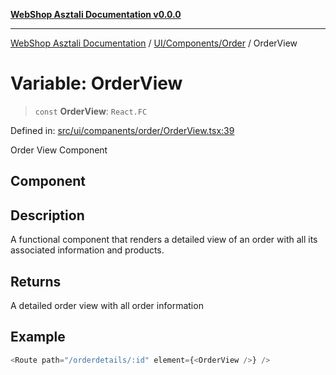 [**WebShop Asztali Documentation v0.0.0**](../../../../README.md)

***

[WebShop Asztali Documentation](../../../../modules.md) / [UI/Components/Order](../README-1.md) / OrderView

# Variable: OrderView

> `const` **OrderView**: `React.FC`

Defined in: [src/ui/companents/order/OrderView.tsx:39](https://github.com/yourusername/webshop_asztali/blob/966ac422304bbbe6308f4e6c123a88355a82fe82/src/ui/companents/order/OrderView.tsx#L39)

Order View Component

## Component

## Description

A functional component that renders a detailed view of an order
with all its associated information and products.

## Returns

A detailed order view with all order information

## Example

```ts
<Route path="/orderdetails/:id" element={<OrderView />} />
```

